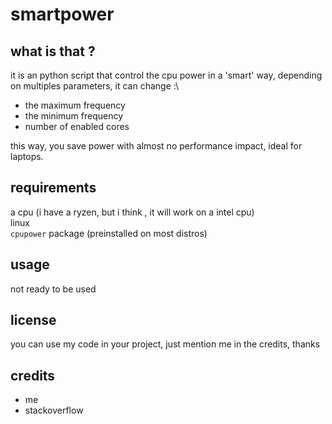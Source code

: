 # smartpower
## what is that ?
it is an python script that control the cpu power in a 'smart' way, depending on multiples parameters, it can change :\
 - the maximum frequency
 - the minimum frequency
 - number of enabled cores

this way, you save power with almost no performance impact, ideal for laptops.
## requirements
a cpu (i have a ryzen, but i think , it will work on a intel cpu)\
linux\
`cpupower` package (preinstalled on most distros)
## usage
not ready to be used
## license
you can use my code in your project, just mention me in the credits, thanks
## credits
- me
- stackoverflow
